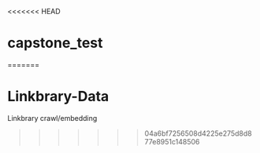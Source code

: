 <<<<<<< HEAD
# capstone_test
=======
# Linkbrary-Data
Linkbrary crawl/embedding
>>>>>>> 04a6bf7256508d4225e275d8d877e8951c148506
